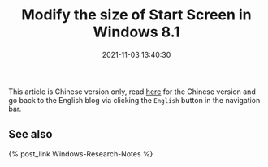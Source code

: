 ﻿---
title: Modify the size of Start Screen in Windows 8.1
date: 2021-11-03 13:40:30
categories:
- [Technologies, Windows, Windows Research Notes, User Mode]
tags:
- Technologies
- Windows
- Windows Research Notes
- User Mode
---

This article is Chinese version only, read [here](https://mourinaruto.github.io/zh/2021/11/03/Modify-the-size-of-Start-Screen-in-Windows-8-1/)
for the Chinese version and go back to the English blog via clicking the `English` button in the navigation bar.

## See also

{% post_link Windows-Research-Notes %}
